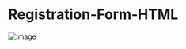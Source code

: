 ﻿# Registration-Form-HTML

 ![image](https://github.com/VishwasPrabhu18/Registration-Form-HTML/assets/125431497/a3fe3f21-dba8-4b3e-8d79-98f6669f3c33)

